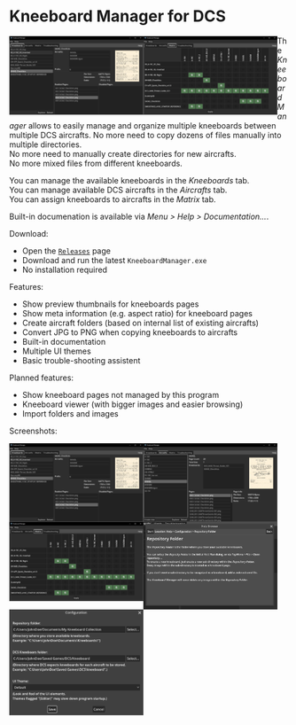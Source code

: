 # Kneeboard Manager   for DCS

<img src="images/tab_kneeboards.png" style="width: 48%; float: left;" alt="Screenshot Kneeboards Tab"/>   <img src="images/tab_matrix.png" style="width: 48%; float: left;" alt="Screenshot Matrix Tab"/>

The *Kneeboard Manager* allows to easily manage and organize multiple kneeboards between multiple DCS aircrafts.
No more need to copy dozens of files manually into multiple directories.  
No more need to manually create directories for new aircrafts.  
No more mixed files from different kneeboards.  

You can manage the available kneeboards in the *Kneeboards* tab.  
You can manage available DCS aircrafts in the *Aircrafts* tab.  
You can assign kneeboards to aircrafts in the *Matrix* tab.  

Built-in documenation is available via *Menu > Help > Documentation...*.  

Download:
- Open the [`Releases`](//github.com/dantei-dev/Kneeboard-Manager-Releases/releases) page
- Download and run the latest `KneeboardManager.exe`
- No installation required

Features:
- Show preview thumbnails for kneeboards pages
- Show meta information (e.g. aspect ratio) for kneeboard pages
- Create aircraft folders (based on internal list of existing aircrafts)
- Convert JPG to PNG when copying kneeboards to aircrafts
- Built-in documentation
- Multiple UI themes
- Basic trouble-shooting assistent

Planned features:
- Show kneeboard pages not managed by this program
- Kneeboard viewer (with bigger images and easier browsing)
- Import folders and images

Screenshots:

<img src="images/tab_kneeboards.png" style="width: 48%; float: left;" alt="Screenshot Kneeboards Tab"/>   <img src="images/tab_aircrafts.png" style="width: 48%; float: left;" alt="Screenshot Aircrafts Tab"/>
<img src="images/tab_matrix.png" style="width: 48%; float: left;" alt="Screenshot Matrix Tab"/>  <img src="images/help_browser.png" style="width: 48%; float: left;" alt="Screenshot Help Browser"/>
<img src="images/configuration_dialog.png" style="width: 48%; float: left;" alt="Screenshot Configuration Dialog"/>  
